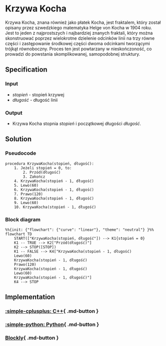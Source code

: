 # Krzywa Kocha

Krzywa Kocha, znana również jako płatek Kocha, jest fraktalem, który został opisany przez szwedzkiego matematyka Helge von Kocha w 1904 roku. Jest to jeden z najprostszych i najbardziej znanych fraktali, który można skonstruować poprzez wielokrotne dzielenie odcinków linii na trzy równe części i zastępowanie środkowej części dwoma odcinkami tworzącymi trójkąt równoboczny. Proces ten jest powtarzany w nieskończoność, co prowadzi do powstania skomplikowanej, samopodobnej struktury.

## Specification

### Input

* $stopień$ - stopień krzywej
* $długość$ - długość linii

### Output

* Krzywa Kocha stopnia $stopień$ i początkowej długości $długość$.

## Solution

### Pseudocode

```
procedura KrzywaKocha(stopień, długość):
    1. Jeżeli stopień = 0, to:
        2. Przód(długość)
        3. Zakończ
    4. KrzywaKocha(stopień - 1, długość)
    5. Lewo(60)
    6. KrzywaKocha(stopień - 1, długość)
    7. Prawo(120)
    8. KrzywaKocha(stopień - 1, długość)
    9. Lewo(60)
    10. KrzywaKocha(stopień - 1, długość)
```

### Block diagram

```mermaid
%%{init: {"flowchart": {"curve": "linear"}, "theme": "neutral"} }%%
flowchart TD
    START(["KrzywaKocha(stopień, długość"]) --> K1{stopień = 0}
    K1 -- TRUE --> K2["Przód(długość)"]
    K2 --> STOP([STOP])
    K1 -- FALSE --> K4["KrzywaKocha(stopień - 1, długość)
    Lewo(60)
    KrzywaKocha(stopień - 1, długość)
    Prawo(120)
    KrzywaKocha(stopień - 1, długość)
    Lewo(60)
    KrzywaKocha(stopień - 1, długość)"]
    K4 --> STOP
```

## Implementation

### [:simple-cplusplus: C++](../../programming/c++/algorithms/fractals/koch-curve.md){ .md-button }

### [:simple-python: Python](../../programming/python/algorithms/fractals/koch-curve.md){ .md-button }

### [Blockly](../../programming/blockly/algorithms/fractals/koch-curve.md){ .md-button }
